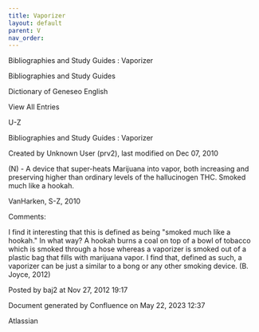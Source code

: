 ```yaml
---
title: Vaporizer
layout: default
parent: V
nav_order:
---
```


Bibliographies and Study Guides : Vaporizer

Bibliographies and Study Guides

Dictionary of Geneseo English

View All Entries

U-Z

Bibliographies and Study Guides : Vaporizer

Created by  Unknown User (prv2), last modified on Dec 07, 2010

(N) - A device that super-heats Marijuana into vapor, both increasing and preserving higher than ordinary levels of the hallucinogen THC. Smoked much like a hookah.

VanHarken, S-Z, 2010

Comments:

I find it interesting that this is defined as being &quot;smoked much like a hookah.&quot; In what way? A hookah burns a coal on top of a bowl of tobacco which is smoked through a hose whereas a vaporizer is smoked out of a plastic bag that fills with marijuana vapor. I find that, defined as such, a vaporizer can be just a similar to a bong or any other smoking device. (B. Joyce, 2012)

Posted by baj2 at Nov 27, 2012 19:17

Document generated by Confluence on May 22, 2023 12:37

Atlassian
